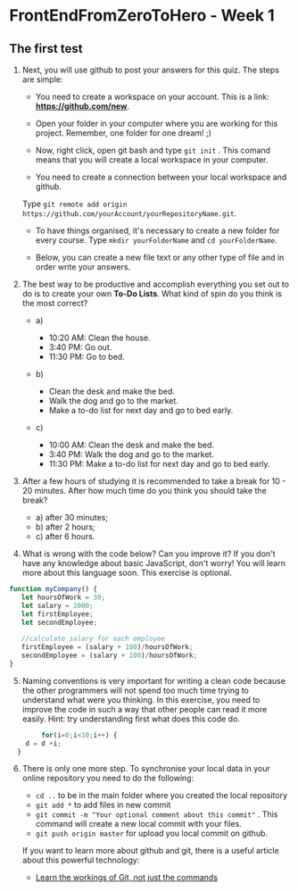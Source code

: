 # FrontEndFromZeroToHero - Week 1

## The first test

1. Next, you will use github to post your answers for this quiz. The steps are simple:

    * You need to create a workspace on your account. This is a link: **https://github.com/new**.
    
    * Open your folder in your computer where you are working for this project. Remember, one folder for one dream! ;)
    
    * Now, right click, open git bash and type `` git init `` . This comand means that you will create a local workspace in your computer. 
    
    * You need to create a connection between your local workspace and github.
    
    Type `` git remote add origin https://github.com/yourAccount/yourRepositoryName.git ``.
    
    * To have things organised, it's necessary to create a new folder for every course. Type ``mkdir yourFolderName`` and ``cd yourFolderName``.
    
    * Below, you can create a new file text or any other type of file and in order write your answers. 

2. The best way to be productive and accomplish everything you set out to do is to create your own **To-Do Lists**. What kind of spin do you think is the most correct?  
    
    * a)
        * 10:20 AM: Clean the house.
        * 3:40 PM: Go out.
        * 11:30 PM: Go to bed.
        
    * b) 
        * Clean the desk and make the bed.
        * Walk the dog and go to the market.
        * Make a to-do list for next day and go to bed early.
        
    * c)
        * 10:00 AM: Clean the desk and make the bed.
        * 3:40 PM: Walk the dog and go to the market.
        * 11:30 PM: Make a to-do list for next day and go to bed early.
   
3. After a few hours of studying it is recommended to take a break for 10 - 20 minutes. After how much time do you think you should take the break?
    * a) after 30 minutes;
    * b) after 2 hours;
    * c) after 6 hours.
    
4. What is wrong with the code below? Can you improve it? If you don't have any knowledge about basic JavaScript, don't worry! You will learn more about this language soon. This exercise is optional. 
 
 ```javascript
 function myCompany() {
    let hoursOfWork = 30;
    let salary = 2000;
    let firstEmployee;
    let secondEmployee;
    
    //calculate salary for each employee
    firstEmployee = (salary + 100)/hoursOfWork;
    secondEmployee = (salary + 100)/hoursOfWork;
}
```
5. Naming conventions is very important for writing a clean code because the other programmers will not spend too much time trying to understand what were you thinking. In this exercise, you need to improve the code in such a way that other people can read it more easily. Hint: try understanding first what does this code do. 
```javascript
        for(i=0;i<10;i++) {
    d = d +i;
  }
```    

6. There is only one more step. To synchronise your local data in your online repository you need to do the following: 

    * ``cd ..`` to be in the main folder where you created the local repository
    * ``git add *`` to add files in new commit
    * ``git commit -m "Your optional comment about this commit"`` . This command will create a new local commit with your files.
    * ``git push origin master`` for upload you local commit on github.
       
    If you want to learn more about github and git, there is a useful article about this powerful technology: 
    * [Learn the workings of Git, not just the commands](https://www.ibm.com/developerworks/library/d-learn-workings-git)
